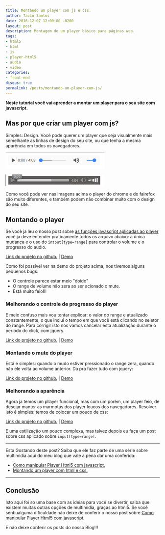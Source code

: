 ```yaml
---
title: Montando um player com js e css.
author: Tacio Santos
date: 2016-12-07 12:00:00 -0200
layout: post
description: Montagem de um player básico para páginas web.
tags:
- html5
- html
- js
- player-html5
- audio
- video
categories:
- front-end
disqus: true
permalink: /posts/montando-um-player-com-js/
---
```


**Neste tutorial você vai aprender a montar um player para o seu site com javascript.**


## Mas por que criar um player com js?

Simples: Design. Você pode querer um player que seja visualmente mais semelhante as linhas de design do seu site, ou que tenha a mesma aparência em todos os navegadores.

![Figura1: Player html5 no chrome](/assets/images/posts/player2/player-chrome.png "Player html5 no chrome")

![Figura1: Player html5 no firefox](/assets/images/posts/player2/player-firefox.png "Player html5 no firefox")

Como você pode ver nas imagens acima o player do chrome e do fairefox são muito diferentes, e também podem não combinar muito com o design do seu site.

## Montando o player

Se você ja leu o nosso post sobre [as funções javascript aplicadas ao player](/posts/manipular-player-html5-com-js/ "Como manipular player Html5 com JavaScript") você ja deve entender praticamente todos os arquivo abaixo: a única mudança e o uso do `intput[type=range]` para controlar o volume e o progresso do audio.

<script src="https://gist.github.com/taciosantosblog/34b53fc93608831e968afda123dd0c2a.js"></script>

<script src="https://gist.github.com/taciosantosblog/e1b20a68d6be2460c76f7026dd2e703f.js"></script>

<a href="https://github.com/taciosantosblog/playerHTML5-blog/tree/master/playerHTML5/post2/example1" target="_blank">Link do projeto no github.</a>   |   <a href="../../examples/manipular-player-html5-com-js/playerHTML5/post2/example1/" target="_blank"> Demo </a>
 
Como foi possível ver na demo do projeto acima, nos tivemos alguns pequenos bugs:

* O controle parece estar meio "doido"
* O range de volume não zera ao ser acionado o mute.
* Está muito feio!!!

### Melhorando o controle de progresso do player

E meio confuso mais vou tentar explicar: o valor do range e atualizado constantemente, o que inclui o tempo em que você está clicando no seletor do range. Para corrigir isto nos vamos cancelar esta atualização durante o periodo do click, com jquery.

<script src="https://gist.github.com/taciosantosblog/174f39235722c81d4af8fadf58aab73d.js"></script>

<a href="https://github.com/taciosantosblog/playerHTML5-blog/tree/master/playerHTML5/post2/example2" target="_blank">Link do projeto no github.</a>   |   <a href="../../examples/manipular-player-html5-com-js/playerHTML5/post2/example2/" target="_blank"> Demo </a>

### Montando o mute do player

Está é simples: quando o mudo estiver pressionado o range zera, quando não ele volta ao volume anterior. Da pra fazer tudo com jquery:

<script src="https://gist.github.com/taciosantosblog/cae56e2cd370c38184b917bbf28156d5.js"></script>

<a href="https://github.com/taciosantosblog/playerHTML5-blog/tree/master/playerHTML5/post2/example3" target="_blank">Link do projeto no github.</a>   |   <a href="../../examples/manipular-player-html5-com-js/playerHTML5/post2/example3/" target="_blank"> Demo </a>

### Melhorando a aparência

Agora ja temos um pllayer funcional, mas com um porém, um player feio, de desejar manter as marmotas dos player loucos dos navegadores.
Resolver isto é simples: temos de colocar um pouco de css:

<script src="https://gist.github.com/taciosantosblog/d6610d577803aa40339970fa84c91826.js"></script>

<a href="https://github.com/taciosantosblog/playerHTML5-blog/tree/master/playerHTML5/post2/example4" target="_blank">Link do projeto no github.</a>   |   <a href="../../examples/manipular-player-html5-com-js/playerHTML5/post2/example4/" target="_blank"> Demo </a>

E uma estilização um pouco complexa, mas talvez depois eu faça um post sobre css aplicado sobre `input[type=range]`.

 ****
 Esta Gostando deste post? Saiba que ele faz parte de uma série sobre multimidia aqui do meu blog que vale a pena dar uma conferida:
 
* [Como manipular Player Html5 com javascript.](../manipular-player-html5-com-js/)
* [Montando um player com html e css.](../montando-um-player-com-js/)

 
 ****

## Conclusão
 
Isto aqui foi so uma base com as ideias para você se divertir, saiba que existem muitas outras opções de multimídia, graças ao html5.
Se você sentiualguma dificuldade não deixe de conferir o nosso post sobre [Como manipular Player Html5 com javascript.](../manipular-player-html5-com-js/)
 
 É não deixe conferir os posts do nosso Blog!!!











